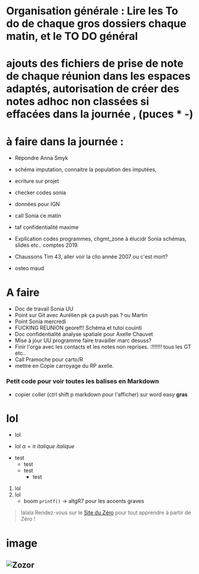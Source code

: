 # Organisation générale : Lire les To do de chaque gros dossiers chaque matin, et le TO DO général
# ajouts des fichiers de prise de note de chaque réunion dans les espaces adaptés, autorisation de créer des notes adhoc non classées si effacées dans la journée , (puces * -)

# à faire dans la journée :
-  Répondre Anna Smyk 
-  schéma imputation, connaitre la population des imputées,
-  ecriture sur projet 
-  checker codes sonia

- données pour IGN
- call Sonia ce matin
- taf confidentialité maxime
- Explication codes programmes, chgmt_zone à élucidr Sonia schémas, slides etc.. comptes 2019.
- Chaussons Tim 43, aller  voir la clio année 2007 ou c'est mort?
- osteo maud


# A faire
- Doc de travail Sonia UU
- Point sur Git avec Aurélien pk ça push pas ? ou Martin
- Point Sonia mercredi
- FUCKING REUNION georef!! Schéma et tutoi couinti
- Doc confidentialité analyse spatiale pour Axelle Chauvet
- Mise à jour UU programme faire travailler marc desuss? 
- Finir l'orga avec les contacts et les notes non reprises. :!!!!!!! tous les GT etc..
- Call Pramoche pour carto/R
- mettre en Copie carroyage du RP axelle.











### Petit code pour voir toutes les balises en Markdown
* copier coller (ctrl shift p markdown pour l'afficher) sur word easy
**gras** 
# lol
* lol
- lol
$\alpha = \pi$
*italique*
_italique_
* test
    * test
    * test
        * test
1. lol
2. lol
    * boom
`printf()`  -> altgR7 pour les accents graves
> lalala
Rendez-vous sur le [Site du Zéro](http://www.siteduzero.com) pour tout apprendre à partir de Zéro !

# image
![Zozor](http://uploads.siteduzero.com/files/420001_421000/420263.png)
------------------  